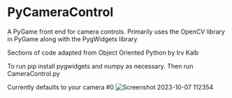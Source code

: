 # PyCameraControl

A PyGame front end for camera controls. Primarily uses the OpenCV library in PyGame along with the PygWidgets library

Sections of code adapted from Object Oriented Python by Irv Kalb

To run pip install pygwidgets and numpy as necessary. Then run CameraControl.py

Currently defaults to your camera #0
![Screenshot 2023-10-07 112354](https://github.com/JosephRHendry/PyCameraControl/assets/38083167/684fa910-66ad-469b-99d5-3cc9a12d808e)
